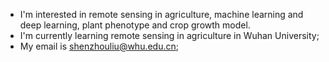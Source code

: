 -  I'm interested in remote sensing in agriculture, machine learning and deep learning,  plant phenotype and crop growth model.
-  I'm currently learning remote sensing in agriculture in Wuhan University;
-  My email is shenzhouliu@whu.edu.cn;
<!---
sqwev/sqwev is a ✨ special ✨ repository because its `README.md` (this file) appears on your GitHub profile.
You can click the Preview link to take a look at your changes.
--->
